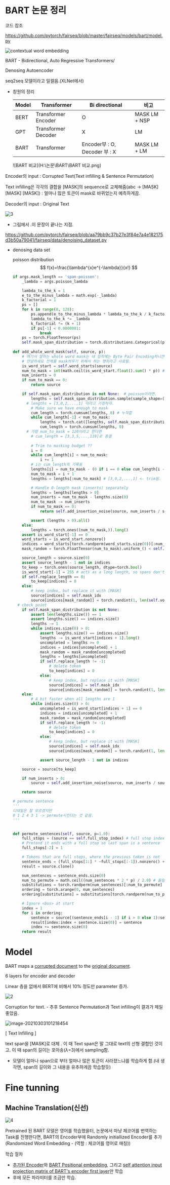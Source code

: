 # BART 논문 정리

코드 참조

https://github.com/pytorch/fairseq/blob/master/fairseq/models/bart/model.py 

![contextual word embedding](https://github.com/Chuck2Win/Paper_Review/blob/master/image/diagram.png)

BART - Bidirectional, Auto Regressive Transformers/

Denosing Autoencoder

seq2seq 모델이라고 일컬음.(XLNet에서)

- 창원의 정리

  | Model | Transformer         | Bi directional                | 비고          |
  | ----- | ------------------- | ----------------------------- | ------------- |
  | BERT  | Transformer Encoder | O                             | MASK LM + NSP |
  | GPT   | Transformer Decoder | X                             | LM            |
  | BART  | Transformer         | Encoder부 : O, Decoder 부 : X | MASK LM + LM  |

  ![BART 비교](H:\논문\BART\BART 비교.png)

Encoder의 input : Corrupted Text(Text infilling & Sentence Permutation)

Text infilling은 각각의 결합을 [MASK]의 sequence로 교체해줌(abc -> [MASK] [MASK] [MASK]) : 얼마나 많은 토큰이 mask로 바뀌었는지 예측하게끔.

Decoder의 input :  Original Text



![3](H:\논문\BART\3.png)

- 그림에서 .이 문장이 끝나는 지점.

  

https://github.com/pytorch/fairseq/blob/aa79bb9c37b27e3f84e7a4e182175d3b50a79041/fairseq/data/denoising_dataset.py

- denosing data set

  poisson distribution
  $$
  f(x)=\frac{\lambda^{x}e^{-\lambda}}{x!}
  $$
  

  ```python
  if args.mask_length == 'span-poisson':
      _lambda = args.poisson_lambda
  
      lambda_to_the_k = 1
      e_to_the_minus_lambda = math.exp(-_lambda)
      k_factorial = 1
      ps = []
      for k in range(0, 128):
          ps.append(e_to_the_minus_lambda * lambda_to_the_k / k_factorial)
          lambda_to_the_k *= _lambda
          k_factorial *= (k + 1)
          if ps[-1] < 0.0000001:
              break
      ps = torch.FloatTensor(ps)
      self.mask_span_distribution = torch.distributions.Categorical(ps) # 길이가 0부터 127까지 존재함.
      
  def add_whole_word_mask(self, source, p):
      # 여기서 말하는 whole word mask는 내 짐작에는 Byte Pair Encoding하니깐, 안녕하세요 -> _안녕 _하세요 이렇게 되면
      # 안녕하세요 전체를 mask씌우기 위해서 하는 행위라고 사료됨.
      is_word_start = self.word_starts(source)
      num_to_mask = int(math.ceil(is_word_start.float().sum() * p)) # 올림
      num_inserts = 0
      if num_to_mask == 0:
          return source
  
      if self.mask_span_distribution is not None:  # poisson이라면.
          lengths = self.mask_span_distribution.sample(sample_shape=(num_to_mask,))
  		# lengths = [3,0,2,...,1] 이라고 가정하자.	
          # Make sure we have enough to mask
          cum_length = torch.cumsum(lengths, 0) # 누적합
          while cum_length[-1] < num_to_mask:
              lengths = torch.cat([lengths, self.mask_span_distribution.sample(sample_shape=(num_to_mask,))], dim=0)
              cum_length = torch.cumsum(lengths, 0)
  		# 가령 num_to_mask = 120이라고 한다면
          # cum_length = [3,3,5,...,119]로 종결
          
          # Trim to masking budget ??
          i = 0
          while cum_length[i] < num_to_mask:
              i += 1
          # i는 cum_length의 기록표
          lengths[i] = num_to_mask - (0 if i == 0 else cum_length[i - 1]) # 예시로는 1이 됨.
          num_to_mask = i + 1
          lengths = lengths[:num_to_mask] # [3,0,2,...,1] <- trim됨.
  
          # Handle 0-length mask (inserts) separately
          lengths = lengths[lengths > 0]
          num_inserts = num_to_mask - lengths.size(0)
          num_to_mask -= num_inserts
          if num_to_mask == 0:
              return self.add_insertion_noise(source, num_inserts / source.size(0))
  
          assert (lengths > 0).all()
      else:
          lengths = torch.ones((num_to_mask,)).long()
      assert is_word_start[-1] == 0
      word_starts = is_word_start.nonzero()
      indices = word_starts[torch.randperm(word_starts.size(0))[:num_to_mask]].squeeze(1)
      mask_random = torch.FloatTensor(num_to_mask).uniform_() < self.random_ratio
  
      source_length = source.size(0)
      assert source_length - 1 not in indices
      to_keep = torch.ones(source_length, dtype=torch.bool)
      is_word_start[-1] = 255 # acts as a long length, so spans don't go over the end of doc
      if self.replace_length == 0:
          to_keep[indices] = 0
      else:
          # keep index, but replace it with [MASK]
          source[indices] = self.mask_idx
          source[indices[mask_random]] = torch.randint(1, len(self.vocab), size=(mask_random.sum(),))
  	# check point
      if self.mask_span_distribution is not None:
          assert len(lengths.size()) == 1
          assert lengths.size() == indices.size()
          lengths -= 1
          while indices.size(0) > 0:
              assert lengths.size() == indices.size()
              lengths -= is_word_start[indices + 1].long()
              uncompleted = lengths >= 0
              indices = indices[uncompleted] + 1
              mask_random = mask_random[uncompleted]
              lengths = lengths[uncompleted]
              if self.replace_length != -1:
                  # delete token
                  to_keep[indices] = 0
              else:
                  # keep index, but replace it with [MASK]
                  source[indices] = self.mask_idx
                  source[indices[mask_random]] = torch.randint(1, len(self.vocab), size=(mask_random.sum(),))
      else:
          # A bit faster when all lengths are 1
          while indices.size(0) > 0:
              uncompleted = is_word_start[indices + 1] == 0
              indices = indices[uncompleted] + 1
              mask_random = mask_random[uncompleted]
              if self.replace_length != -1:
                  # delete token
                  to_keep[indices] = 0
              else:
                  # keep index, but replace it with [MASK]
                  source[indices] = self.mask_idx
                  source[indices[mask_random]] = torch.randint(1, len(self.vocab), size=(mask_random.sum(),))
  
              assert source_length - 1 not in indices
  
      source = source[to_keep]
  
      if num_inserts > 0:
          source = self.add_insertion_noise(source, num_inserts / source.size(0))
  
      return source
  ```

  ```python
  # permute sentence 
  '''
  디테일은 잘 모르겠지만
  0 1 2 4 3 1 -> permute시킨다는 것 같음.
  '''
  
  
  def permute_sentences(self, source, p=1.0):
      full_stops = (source == self.full_stop_index) # full stop index : . 구두점임. 끝나는 index라고 생각하면 될 듯.
      # Pretend it ends with a full stop so last span is a sentence
      full_stops[-2] = 1
  
      # Tokens that are full stops, where the previous token is not
      sentence_ends = (full_stops[1:] * ~full_stops[:-1]).nonzero() + 2 # ~표시-여집합 개념이네.
      result = source.clone()
  
      num_sentences = sentence_ends.size(0)
      num_to_permute = math.ceil((num_sentences * 2 * p) / 2.0) # 올림
      substitutions = torch.randperm(num_sentences)[:num_to_permute]
      ordering = torch.arange(0, num_sentences)
      ordering[substitutions] = substitutions[torch.randperm(num_to_permute)]
  
      # Ignore <bos> at start
      index = 1
      for i in ordering:
          sentence = source[(sentence_ends[i - 1] if i > 0 else 1):sentence_ends[i]]
          result[index:index + sentence.size(0)] = sentence
          index += sentence.size(0)
      return result
  ```

  

# Model

BART maps a <u>corrupted document</u> to the <u>original document</u>.

6 layers for encoder and decoder

Linear 층을 없애서 BERT에 비해서 10% 정도만 parameter 증가.

![2](H:\논문\BART\2.png)



Corruption for text. - 추후 Sentence Permutation과 Text infilling이 결과가 제일 좋았음.

![image-20210303101218454](C:\Users\IDSL\AppData\Roaming\Typora\typora-user-images\image-20210303101218454.png)

[ Text Infilling ]

text span을 [MASK]로 대체 . 이 때 Text span은 말 그대로 text의 선형 결합인 것이고. 이 때 span의 길이는 포아송($\lambda$=3)에서 sampling함.

- 모델이 얼마나 span으로 부터 얼마나 많은 토큰이 사라졌느냐를 학습하게 함.(내 생각엔, span의 길이와 그 내용을 유추하게끔 학습할듯)



# Fine tunning

## Machine Translation(신선)

![4](H:\논문\BART\4.png)

Pretrained 된 BART 모델은 영어를 학습했을터, 논문에서 마냥 체코어를 번역하는 Task를 진행한다면, BART의 Encoder부에 Randomly initiallized Encoder를 추가(Randomized Word Embedding - (역할 : 체코어를 영어로 매칭))

학습 절차

- <u>추가된 Encoder</u>와 <u>BART Positional embedding</u>, 그리고 <u>self attention input projection matrix of BART's encoder first layer</u>만 학습
- 후에 모든 파라미터를 조금만 학습.
